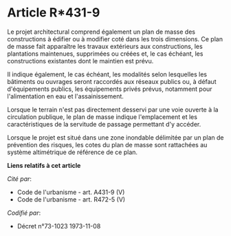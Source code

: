 # Article R*431-9

Le projet architectural comprend également un plan de masse des constructions à édifier ou à modifier coté dans les trois
dimensions. Ce plan de masse fait apparaître les travaux extérieurs aux constructions, les plantations maintenues, supprimées
ou créées et, le cas échéant, les constructions existantes dont le maintien est prévu.

Il indique également, le cas échéant, les modalités selon lesquelles les bâtiments ou ouvrages seront raccordés aux réseaux
publics ou, à défaut d'équipements publics, les équipements privés prévus, notamment pour l'alimentation en eau et
l'assainissement.

Lorsque le terrain n'est pas directement desservi par une voie ouverte à la circulation publique, le plan de masse indique
l'emplacement et les caractéristiques de la servitude de passage permettant d'y accéder.

Lorsque le projet est situé dans une zone inondable délimitée par un plan de prévention des risques, les cotes du plan de
masse sont rattachées au système altimétrique de référence de ce plan.

**Liens relatifs à cet article**

_Cité par_:

  - Code de l'urbanisme - art. A431-9 (V)
  - Code de l'urbanisme - art. R472-5 (V)

_Codifié par_:

  - Décret n°73-1023 1973-11-08
